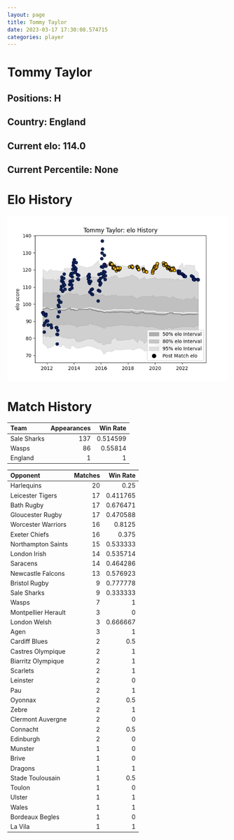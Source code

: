 ```yaml
---  
layout: page  
title: Tommy Taylor  
date: 2023-03-17 17:30:08.574715  
categories: player  
---
```

# Tommy Taylor

## Positions: H

## Country: England

## Current elo: 114.0

## Current Percentile: None

# Elo History


![elo history](history_TommyTaylor.png)
# Match History


| Team        |   Appearances |   Win Rate |
|:------------|--------------:|-----------:|
| Sale Sharks |           137 |   0.514599 |
| Wasps       |            86 |   0.55814  |
| England     |             1 |   1        |

| Opponent            |   Matches |   Win Rate |
|:--------------------|----------:|-----------:|
| Harlequins          |        20 |   0.25     |
| Leicester Tigers    |        17 |   0.411765 |
| Bath Rugby          |        17 |   0.676471 |
| Gloucester Rugby    |        17 |   0.470588 |
| Worcester Warriors  |        16 |   0.8125   |
| Exeter Chiefs       |        16 |   0.375    |
| Northampton Saints  |        15 |   0.533333 |
| London Irish        |        14 |   0.535714 |
| Saracens            |        14 |   0.464286 |
| Newcastle Falcons   |        13 |   0.576923 |
| Bristol Rugby       |         9 |   0.777778 |
| Sale Sharks         |         9 |   0.333333 |
| Wasps               |         7 |   1        |
| Montpellier Herault |         3 |   0        |
| London Welsh        |         3 |   0.666667 |
| Agen                |         3 |   1        |
| Cardiff Blues       |         2 |   0.5      |
| Castres Olympique   |         2 |   1        |
| Biarritz Olympique  |         2 |   1        |
| Scarlets            |         2 |   1        |
| Leinster            |         2 |   0        |
| Pau                 |         2 |   1        |
| Oyonnax             |         2 |   0.5      |
| Zebre               |         2 |   1        |
| Clermont Auvergne   |         2 |   0        |
| Connacht            |         2 |   0.5      |
| Edinburgh           |         2 |   0        |
| Munster             |         1 |   0        |
| Brive               |         1 |   0        |
| Dragons             |         1 |   1        |
| Stade Toulousain    |         1 |   0.5      |
| Toulon              |         1 |   0        |
| Ulster              |         1 |   1        |
| Wales               |         1 |   1        |
| Bordeaux Begles     |         1 |   0        |
| La Vila             |         1 |   1        |